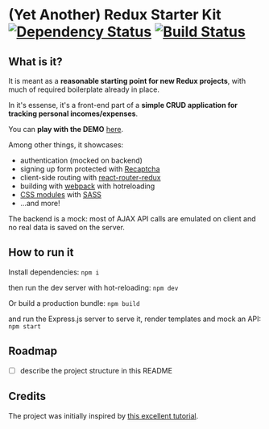 # (Yet Another) Redux Starter Kit [![Dependency Status](https://david-dm.org/dmitru/redux-bootstrap-starter-kit.svg)](https://david-dm.org/dmitru/redux-bootstrap-starter-kit) [![Build Status](https://travis-ci.org/dmitru/redux-bootstrap-starter-kit.svg?branch=master)](https://travis-ci.org/dmitru/redux-bootstrap-starter-kit)
 

## What is it?

It is meant as a **reasonable starting point for new Redux projects**, with much of required boilerplate already in place. 

In it's essense, it's a front-end part of a **simple CRUD application for tracking personal incomes/expenses**.

You can **play with the DEMO** [here](http://redux-starter-kit.dmitru.me).

Among other things, it showcases:

- authentication (mocked on backend)
- signing up form protected with [Recaptcha](https://www.google.com/recaptcha/intro/index.html)
- client-side routing with [react-router-redux](https://github.com/reactjs/react-router-redux)
- building with [webpack](https://webpack.github.io/) with hotreloading
- [CSS modules](http://glenmaddern.com/articles/css-modules) with [SASS](http://sass-lang.com/)
- ...and more!

The backend is a mock: most of AJAX API calls are emulated on client and no real data is saved on the server.   
 

## How to run it


Install dependencies:
``npm i`` 

then run the dev server with hot-reloading:
``npm dev``

Or build a production bundle:
``npm build``

and run the Express.js server to serve it, render templates and mock an API:
``npm start``

## Roadmap

- [ ] describe the project structure in this README

## Credits

The project was initially inspired by [this excellent tutorial](http://spapas.github.io/2016/03/02/react-redux-tutorial/).
